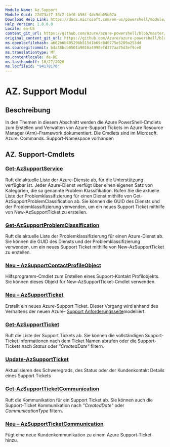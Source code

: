 ```yaml
---
Module Name: Az.Support
Module Guid: 22d73af7-38c2-4bf6-b56f-4dc9db05d97a
Download Help Link: https://docs.microsoft.com/en-us/powershell/module/az.support
Help Version: 1.0.0.0
Locale: en-US
content_git_url: https://github.com/Azure/azure-powershell/blob/master/src/Support/Support/help/Az.Support.md
original_content_git_url: https://github.com/Azure/azure-powershell/blob/master/src/Support/Support/help/Az.Support.md
ms.openlocfilehash: a662b6b405296b515d1b69c846775e5209a253dd
ms.sourcegitcommit: b4a38bcb0501a9016a4998efd377aa75d3ef9ce8
ms.translationtype: MT
ms.contentlocale: de-DE
ms.lasthandoff: 10/27/2020
ms.locfileid: "94178176"
---
```

# AZ. Support Modul
## Beschreibung
In den Themen in diesem Abschnitt werden die Azure PowerShell-Cmdlets zum Erstellen und Verwalten von Azure-Support Tickets im Azure Resource Manager (Arm)-Framework dokumentiert. Die Cmdlets sind im Microsoft. Azure. Commands. Support-Namespace vorhanden

## AZ. Support-Cmdlets
### [Get-AzSupportService](Get-AzSupportService.md)
Ruft die aktuelle Liste der Azure-Dienste ab, für die Unterstützung verfügbar ist. Jeder Azure-Dienst verfügt über einen eigenen Satz von Kategorien, die so genannte Problem Klassifikation. Rufen Sie die aktuelle Liste der Problemklassifizierung für einen Dienst mithilfe von Get-AzSupportProblemClassification ab. Sie können die GUID des Diensts und der Problemklassifizierung verwenden, um ein neues Support Ticket mithilfe von New-AzSupportTicket zu erstellen.

### [Get-AzSupportProblemClassification](Get-AzSupportProblemClassification.md)
Ruft die aktuelle Liste der Problemklassifizierung für einen Azure-Dienst ab. Sie können die GUID des Diensts und der Problemklassifizierung verwenden, um ein neues Support Ticket mithilfe von New-AzSupportTicket zu erstellen. 

### [Neu – AzSupportContactProfileObject](New-AzSupportContactProfileObject.md)
Hilfsprogramm-Cmdlet zum Erstellen eines Support-Kontakt Profilobjekts. Sie können dieses Objekt für New-AzSupportTicket-Cmdlet verwenden.

### [Neu – AzSupportTicket](New-AzSupportTicket.md)
Erstellt ein neues Azure-Support Ticket. Dieser Vorgang wird anhand des Verhaltens der neuen Azure- [Support Anforderungsseite](https://portal.azure.com/#blade/Microsoft_Azure_Support/HelpAndSupportBlade/overview)modelliert.

### [Get-AzSupportTicket](Get-AzSupportTicket.md)
Ruft die Liste der Support Tickets ab. Sie können die vollständigen Support-Ticket Informationen nach dem Ticket Namen abrufen oder die Support-Tickets nach *Status* oder *"CreatedDate"* filtern.

### [Update-AzSupportTicket](Update-AzSupportTicket.md)
Aktualisieren des Schweregrads, des Status oder der Kundenkontakt Details eines Support Tickets

### [Get-AzSupportTicketCommunication](Get-AzSupportTicketCommunication.md)
Ruft die Kommunikation für ein Support Ticket ab. Sie können auch die Support-Ticket Kommunikation nach *"CreatedDate"* oder *CommunicationType* filtern. 

### [Neu – AzSupportTicketCommunication](New-AzSupportTicketCommunication.md)
Fügt eine neue Kundenkommunikation zu einem Azure Support-Ticket hinzu. 



